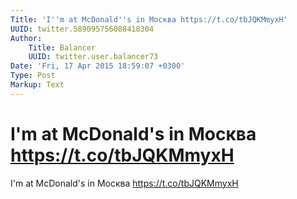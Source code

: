 ```yaml
---
Title: 'I''m at McDonald''s in Москва https://t.co/tbJQKMmyxH'
UUID: twitter.589095756088418304
Author:
    Title: Balancer
    UUID: twitter.user.balancer73
Date: 'Fri, 17 Apr 2015 18:59:07 +0300'
Type: Post
Markup: Text
---
```


# I'm at McDonald's in Москва https://t.co/tbJQKMmyxH

I'm at McDonald's in Москва https://t.co/tbJQKMmyxH